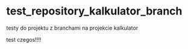 # test\_repository\_kalkulator\_branch

testy do projektu z branchami na projekcie kalkulator



test czegos!!!!

